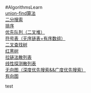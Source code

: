 #AlgorithmsLearn
<br>
[union-find算法](https://github.com/pengood/AlgorithmsLearn/blob/master/src/pzhao/com/UF.java)
<br>
[二分搜索](https://github.com/pengood/AlgorithmsLearn/blob/master/src/pzhao/com/BST.java)
<br>
[排序](https://github.com/pengood/AlgorithmsLearn/blob/master/src/pzhao/com/Sort.java)
<br>
[优先队列（二叉堆）](https://github.com/pengood/AlgorithmsLearn/blob/master/src/pzhao/com/PQTest.java)
<br>
[符号表（无序链表+有序数组）](https://github.com/pengood/AlgorithmsLearn/blob/master/src/pzhao/com/SymbolTable.java)
<br>
[二叉查找树](https://github.com/pengood/AlgorithmsLearn/blob/master/src/pzhao/com/BST.java)
<br>
[红黑树](https://github.com/pengood/AlgorithmsLearn/blob/master/src/pzhao/com/RedBlackBST.java)
<br>
[拉链法散列表](https://github.com/pengood/AlgorithmsLearn/blob/master/src/pzhao/com/SeparateChainingHashST.java)
<br>
[线性探测散列表](https://github.com/pengood/AlgorithmsLearn/blob/master/src/pzhao/com/LinearProbingHashST.java)
<br>
[无向图（深度优先搜索&&广度优先搜索）](https://github.com/pengood/AlgorithmsLearn/blob/master/src/pzhao/com/Graph.java)
<br>
[有向图](src/pzhao/com/Digraph.java)

test
